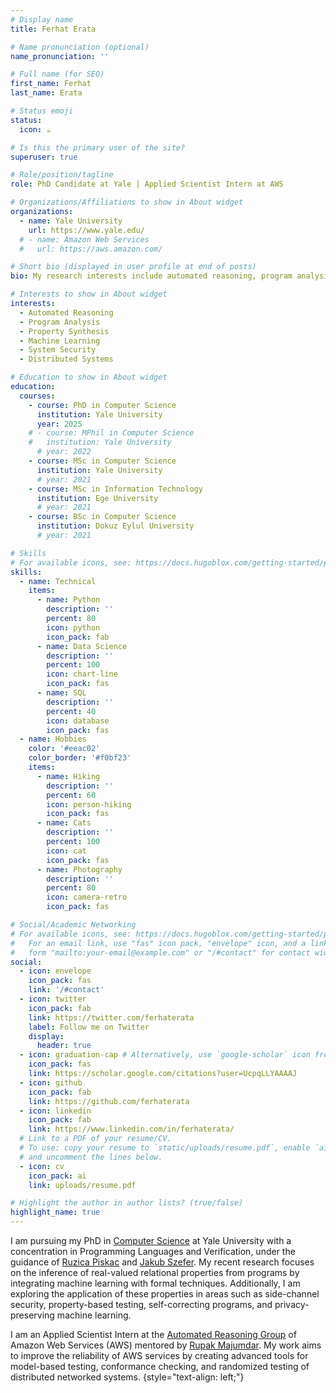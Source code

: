 ```yaml
---
# Display name
title: Ferhat Erata

# Name pronunciation (optional)
name_pronunciation: ''

# Full name (for SEO)
first_name: Ferhat
last_name: Erata

# Status emoji
status:
  icon: ☕️

# Is this the primary user of the site?
superuser: true

# Role/position/tagline
role: PhD Candidate at Yale | Applied Scientist Intern at AWS

# Organizations/Affiliations to show in About widget
organizations:
  - name: Yale University
    url: https://www.yale.edu/
  # - name: Amazon Web Services
  #   url: https://aws.amazon.com/

# Short bio (displayed in user profile at end of posts)
bio: My research interests include automated reasoning, program analysis, formal verification, security, and property synthesis.

# Interests to show in About widget
interests:
  - Automated Reasoning
  - Program Analysis
  - Property Synthesis
  - Machine Learning
  - System Security
  - Distributed Systems

# Education to show in About widget
education:
  courses:
    - course: PhD in Computer Science
      institution: Yale University
      year: 2025
    # - course: MPhil in Computer Science
    #   institution: Yale University
      # year: 2022
    - course: MSc in Computer Science
      institution: Yale University
      # year: 2021
    - course: MSc in Information Technology 
      institution: Ege University
      # year: 2021
    - course: BSc in Computer Science
      institution: Dokuz Eylul University
      # year: 2021

# Skills
# For available icons, see: https://docs.hugoblox.com/getting-started/page-builder/#icons
skills:
  - name: Technical
    items:
      - name: Python
        description: ''
        percent: 80
        icon: python
        icon_pack: fab
      - name: Data Science
        description: ''
        percent: 100
        icon: chart-line
        icon_pack: fas
      - name: SQL
        description: ''
        percent: 40
        icon: database
        icon_pack: fas
  - name: Hobbies
    color: '#eeac02'
    color_border: '#f0bf23'
    items:
      - name: Hiking
        description: ''
        percent: 60
        icon: person-hiking
        icon_pack: fas
      - name: Cats
        description: ''
        percent: 100
        icon: cat
        icon_pack: fas
      - name: Photography
        description: ''
        percent: 80
        icon: camera-retro
        icon_pack: fas

# Social/Academic Networking
# For available icons, see: https://docs.hugoblox.com/getting-started/page-builder/#icons
#   For an email link, use "fas" icon pack, "envelope" icon, and a link in the
#   form "mailto:your-email@example.com" or "/#contact" for contact widget.
social:
  - icon: envelope
    icon_pack: fas
    link: '/#contact'
  - icon: twitter
    icon_pack: fab
    link: https://twitter.com/ferhaterata
    label: Follow me on Twitter
    display:
      header: true
  - icon: graduation-cap # Alternatively, use `google-scholar` icon from `ai` icon pack
    icon_pack: fas
    link: https://scholar.google.com/citations?user=UcpqLLYAAAAJ
  - icon: github
    icon_pack: fab
    link: https://github.com/ferhaterata
  - icon: linkedin
    icon_pack: fab
    link: https://www.linkedin.com/in/ferhaterata/
  # Link to a PDF of your resume/CV.
  # To use: copy your resume to `static/uploads/resume.pdf`, enable `ai` icons in `params.yaml`,
  # and uncomment the lines below.
  - icon: cv
    icon_pack: ai
    link: uploads/resume.pdf

# Highlight the author in author lists? (true/false)
highlight_name: true
---
```


I am pursuing my PhD in [Computer Science](https://cpsc.yale.edu) at Yale University with a concentration in Programming Languages and Verification, under the guidance of [Ruzica Piskac](http://www.cs.yale.edu/homes/piskac/) and [Jakub Szefer](https://caslab.csl.yale.edu/~jakub/). My recent research focuses on the inference of real-valued relational properties from programs by integrating machine learning with formal techniques. Additionally, I am exploring the application of these properties in areas such as side-channel security, property-based testing, self-correcting programs, and privacy-preserving machine learning.

I am an Applied Scientist Intern at the [Automated Reasoning Group](https://www.amazon.science/research-areas/automated-reasoning) of Amazon Web Services (AWS) mentored by [Rupak Majumdar](https://people.mpi-sws.org/~rupak/). My work aims to improve the reliability of AWS services by creating advanced tools for model-based testing, conformance checking, and randomized testing of distributed networked systems. 
{style="text-align: left;"}
